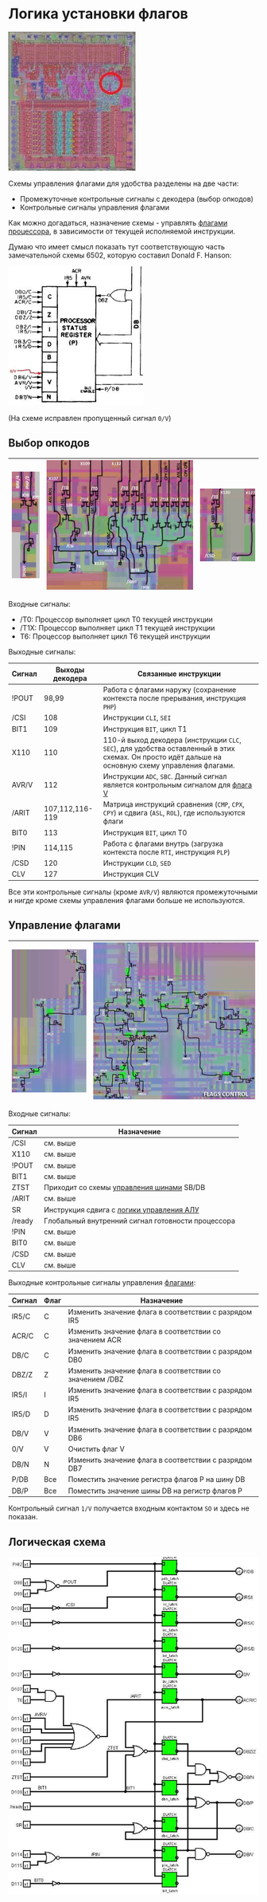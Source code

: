 # Логика установки флагов

![6502_locator_flags_control](/BreakingNESWiki/imgstore/6502/6502_locator_flags_control.jpg)

Схемы управления флагами для удобства разделены на две части:
- Промежуточные контрольные сигналы с декодера (выбор опкодов)
- Контрольные сигналы управления флагами

Как можно догадаться, назначение схемы - управлять [флагами процессора](flags.md), в зависимости от текущей исполняемой инструкции.

Думаю что имеет смысл показать тут соответствующую часть замечательной схемы 6502, которую составил Donald F. Hanson:

![flags_control_hanson](/BreakingNESWiki/imgstore/6502/flags_control_hanson.jpg)

(На схеме исправлен пропущенный сигнал `0/V`)

## Выбор опкодов

|![flags_control_tran1](/BreakingNESWiki/imgstore/6502/flags_control_tran1.jpg)|![flags_control_tran2](/BreakingNESWiki/imgstore/6502/flags_control_tran2.jpg)|![flags_control_tran3](/BreakingNESWiki/imgstore/6502/flags_control_tran3.jpg)|
|---|---|---|

Входные сигналы:

- /T0: Процессор выполняет цикл T0 текущей инструкции
- /T1X: Процессор выполняет цикл T1 текущей инструкции
- T6: Процессор выполняет цикл T6 текущей инструкции

Выходные сигналы:

|Сигнал|Выходы декодера|Связанные инструкции|
|---|---|---|
|!POUT|98,99|Работа с флагами наружу (сохранение контекста после прерывания, инструкция `PHP`)|
|/CSI|108|Инструкции `CLI`, `SEI`|
|BIT1|109|Инструкция `BIT`, цикл T1|
|X110|110|110-й выход декодера (инструкции `CLC`, `SEC`), для удобства оставленный в этих схемах. Он просто идёт дальше на основную схему управления флагами.|
|AVR/V|112|Инструкции `ADC`, `SBC`. Данный сигнал является контрольным сигналом для [флага V](flags.md)|
|/ARIT|107,112,116-119|Матрица инструкций сравнения (`CMP`, `CPX`, `CPY`) и сдвига (`ASL`, `ROL`), где используются флаги|
|BIT0|113|Инструкция `BIT`, цикл T0|
|!PIN|114,115|Работа с флагами внутрь (загрузка контекста после `RTI`, инструкция `PLP`)|
|/CSD|120|Инструкции `CLD`, `SED`|
|CLV|127|Инструкция CLV|

Все эти контрольные сигналы (кроме `AVR/V`) являются промежуточными и нигде кроме схемы управления флагами больше не используются.

## Управление флагами

|![flags_control_tran1](/BreakingNESWiki/imgstore/6502/flags_control_tran4.jpg)|![flags_control_tran1](/BreakingNESWiki/imgstore/6502/flags_control_tran5.jpg)|
|---|---|

Входные сигналы:

|Сигнал|Назначение|
|---|---|
|/CSI|см. выше|
|X110|см. выше|
|!POUT|см. выше|
|BIT1|см. выше|
|ZTST|Приходит со схемы [управления шинами](bus_control.md) SB/DB|
|/ARIT|см. выше|
|SR|Инструкция сдвига с [логики управления АЛУ](alu_control.md)|
|/ready|Глобальный внутренний сигнал готовности процессора|
|!PIN|см. выше|
|BIT0|см. выше|
|/CSD|см. выше|
|CLV|см. выше|

Выходные контрольные сигналы управления [флагами](flags.md):

|Сигнал|Флаг|Назначение|
|---|---|---|
|IR5/C|C|Изменить значение флага в соответствии с разрядом IR5|
|ACR/C|C|Изменить значение флага в соответствии со значением ACR|
|DB/C|C|Изменить значение флага в соответствии с разрядом DB0|
|DBZ/Z|Z|Изменить значение флага в соответствии со значением /DBZ|
|IR5/I|I|Изменить значение флага в соответствии с разрядом IR5|
|IR5/D|D|Изменить значение флага в соответствии с разрядом IR5|
|DB/V|V|Изменить значение флага в соответствии с разрядом DB6|
|0/V|V|Очистить флаг V|
|DB/N|N|Изменить значение флага в соответствии с разрядом DB7|
|P/DB|Все|Поместить значение регистра флагов P на шину DB|
|DB/P|Все|Поместить значение шины DB на регистр флагов P|

Контрольный сигнал `1/V` получается входным контактом `SO` и здесь не показан.

## Логическая схема

![flags_control_logisim](/BreakingNESWiki/imgstore/logisim/flags_control_logisim.jpg)
